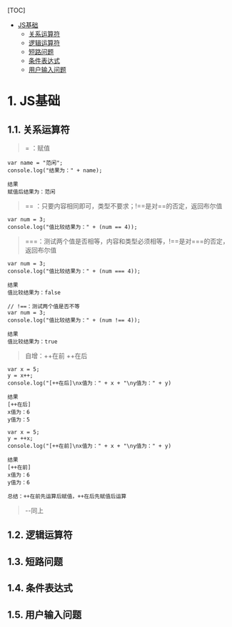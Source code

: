 [TOC]
<!-- TOC -->

- [JS基础](#js基础)
    - [关系运算符](#关系运算符)
    - [逻辑运算符](#逻辑运算符)
    - [短路问题](#短路问题)
    - [条件表达式](#条件表达式)
    - [用户输入问题](#用户输入问题)

<!-- /TOC -->

# 1. JS基础

## 1.1. 关系运算符

> = ：赋值
```
var name = "范闲";
console.log("结果为：" + name);

结果
赋值后结果为：范闲
```
> == ：只要内容相同即可，类型不要求；!==是对==的否定，返回布尔值
```
var num = 3;
console.log("值比较结果为：" + (num == 4));

```

> ===：测试两个值是否相等，内容和类型必须相等，!==是对===的否定，返回布尔值
```
var num = 3;
console.log("值比较结果为：" + (num === 4));

结果
值比较结果为：false

// !==：测试两个值是否不等
var num = 3;
console.log("值比较结果为：" + (num !== 4));

结果
值比较结果为：true
```

> 自增：++在前  ++在后
```
var x = 5;
y = x++;
console.log("[++在后]\nx值为：" + x + "\ny值为：" + y)

结果
[++在后]
x值为：6
y值为：5

var x = 5;
y = ++x;
console.log("[++在前]\nx值为：" + x + "\ny值为：" + y)

结果
[++在前]
x值为：6
y值为：6

总结：++在前先运算后赋值，++在后先赋值后运算
```
> --同上

## 1.2. 逻辑运算符

## 1.3. 短路问题

## 1.4. 条件表达式

## 1.5. 用户输入问题